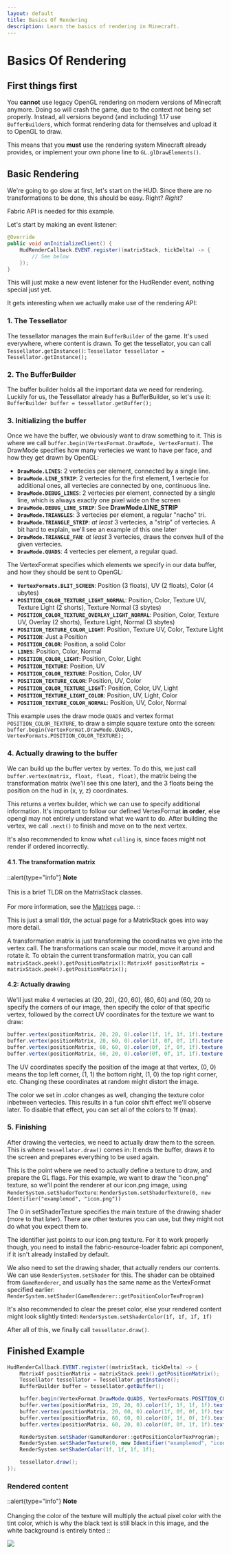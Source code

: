 ```yaml
---
layout: default
title: Basics Of Rendering
description: Learn the basics of rendering in Minecraft.
---
```


# Basics Of Rendering

## First things first

You **cannot** use legacy OpenGL rendering on modern versions of Minecraft anymore. Doing so will crash the game, due to the context not being set properly. Instead, all versions beyond (and including) 1.17 use `BufferBuilder`s, which format rendering data for themselves and upload it to OpenGL to draw.

This means that you **must** use the rendering system Minecraft already provides, or implement your own phone line to `GL.glDrawElements()`.

## Basic Rendering

We're going to go slow at first, let's start on the HUD. Since there are no transformations to be done, this should be easy. Right? *Right?*

Fabric API is needed for this example.

Let's start by making an event listener:
```java
@Override
public void onInitializeClient() {
    HudRenderCallback.EVENT.register((matrixStack, tickDelta) -> {
        // See below
    });
}
```

This will just make a new event listener for the HudRender event, nothing special just yet.

It gets interesting when we actually make use of the rendering API:

### 1. The Tessellator
The tessellator manages the main `BufferBuilder` of the game. It's used everywhere, where content is drawn. To get the tessellator, you can call `Tessellator.getInstance()`: `Tessellator tessellator = Tessellator.getInstance();`

### 2. The BufferBuilder
The buffer builder holds all the important data we need for rendering. Luckily for us, the Tessellator already has a BufferBuilder, so let's use it: `BufferBuilder buffer = tessellator.getBuffer();`

### 3. Initializing the buffer
Once we have the buffer, we obviously want to draw something to it. This is where we call `buffer.begin(VertexFormat.DrawMode, VertexFormat)`. The DrawMode specifies how many vertecies we want to have per face, and how they get drawn by OpenGL: 
- **`DrawMode.LINES`**: 2 vertecies per element, connected by a single line.
- **`DrawMode.LINE_STRIP`**: 2 vertecies for the first element, 1 vertecie for additional ones, all vertecies are connected by one, continuous line.
- **`DrawMode.DEBUG_LINES`**: 2 vertecies per element, connected by a single line, which is always exactly one pixel wide on the screen
- **`DrawMode.DEBUG_LINE_STRIP`**: See **DrawMode.LINE_STRIP**
- **`DrawMode.TRIANGLES`**: 3 vertecies per element, a regular "nacho" tri.
- **`DrawMode.TRIANGLE_STRIP`**: *at least* 3 vertecies, a "strip" of vertecies. A bit hard to explain, we'll see an example of this one later
- **`DrawMode.TRIANGLE_FAN`**: *at least* 3 vertecies, draws the convex hull of the given vertecies.
- **`DrawMode.QUADS`**: 4 vertecies per element, a regular quad.

The VertexFormat specifies which elements we specify in our data buffer, and how they should be sent to OpenGL:
- **`VertexFormats.BLIT_SCREEN`**: Position (3 floats), UV (2 floats), Color (4 ubytes)
- **`POSITION_COLOR_TEXTURE_LIGHT_NORMAL`**: Position, Color, Texture UV, Texture Light (2 shorts), Texture Normal (3 sbytes)
- **`POSITION_COLOR_TEXTURE_OVERLAY_LIGHT_NORMAL`**: Position, Color, Texture UV, Overlay (2 shorts), Texture Light, Normal (3 sbytes)
- **`POSITION_TEXTURE_COLOR_LIGHT`**: Position, Texture UV, Color, Texture Light
- **`POSITION`**: Just a Position
- **`POSITION_COLOR`**: Position, a solid Color
- **`LINES`**: Position, Color, Normal
- **`POSITION_COLOR_LIGHT`**: Position, Color, Light
- **`POSITION_TEXTURE`**: Position, UV
- **`POSITION_COLOR_TEXTURE`**: Position, Color, UV
- **`POSITION_TEXTURE_COLOR`**: Position, UV, Color
- **`POSITION_COLOR_TEXTURE_LIGH`T**: Position, Color, UV, Light
- **`POSITION_TEXTURE_LIGHT_COLOR`**: Position, UV, Light, Color
- **`POSITION_TEXTURE_COLOR_NORMAL`**: Position, UV, Color, Normal

This example uses the draw mode `QUADS` and vertex format `POSITION_COLOR_TEXTURE`, to draw a simple square texture onto the screen: `buffer.begin(VertexFormat.DrawMode.QUADS, VertexFormats.POSITION_COLOR_TEXTURE);`

### 4. Actually drawing to the buffer

We can build up the buffer vertex by vertex. To do this, we just call `buffer.vertex(matrix, float, float, float)`, the matrix being the transformation matrix (we'll see this one later), and the 3 floats being the position on the hud in (x, y, z) coordinates.

This returns a vertex builder, which we can use to specify additional information. It's important to follow our defined VertexFormat **in order**, else opengl may not entirely understand what we want to do. After building the vertex, we call `.next()` to finish and move on to the next vertex.

It's also recommended to know what `culling` is, since faces might not render if ordered incorrectly.

#### 4.1. The transformation matrix

::alert{type="info"}
**Note**
<br><br>
This is a brief TLDR on the MatrixStack classes.<br><br>For more information, see the [Matrices](/rendering/matrices) page.
::

This is just a small tldr, the actual page for a MatrixStack goes into way more detail.

A transformation matrix is just transforming the coordinates we give into the vertex call. The transformations can scale our model, move it around and rotate it. To obtain the current transformation matrix, you can call `matrixStack.peek().getPositionMatrix()`: `Matrix4f positionMatrix = matrixStack.peek().getPositionMatrix();`

#### 4.2: Actually drawing

We'll just make 4 vertecies at (20, 20), (20, 60), (60, 60) and (60, 20) to specify the corners of our image, then specify the color of that specific vertex, followed by the correct UV coordinates for the texture we want to draw:
```java
buffer.vertex(positionMatrix, 20, 20, 0).color(1f, 1f, 1f, 1f).texture(0f, 0f).next();
buffer.vertex(positionMatrix, 20, 60, 0).color(1f, 0f, 0f, 1f).texture(0f, 1f).next();
buffer.vertex(positionMatrix, 60, 60, 0).color(0f, 1f, 0f, 1f).texture(1f, 1f).next();
buffer.vertex(positionMatrix, 60, 20, 0).color(0f, 0f, 1f, 1f).texture(1f, 0f).next();
```
The UV coordinates specify the position of the image at that vertex, (0, 0) means the top left corner, (1, 1) the bottom right, (1, 0) the top right corner, etc. Changing these coordinates at random might distort the image.

The color we set in .color changes as well, changing the texture color inbetween vertecies. This results in a fun color shift effect we'll observe later. To disable that effect, you can set all of the colors to 1f (max).

### 5. Finishing
After drawing the vertecies, we need to actually draw them to the screen. This is where `tessellator.draw()` comes in: It ends the buffer, draws it to the screen and prepares everything to be used again.

This is the point where we need to actually define a texture to draw, and prepare the GL flags. For this example, we want to draw the "icon.png" texture, so we'll point the renderer at our icon.png image, using `RenderSystem.setShaderTexture`: `RenderSystem.setShaderTexture(0, new Identifier("examplemod", "icon.png"))`

The 0 in setShaderTexture specifies the main texture of the drawing shader (more to that later). There are other textures you can use, but they might not do what you expect them to.

The identifier just points to our icon.png texture. For it to work properly though, you need to install the fabric-resource-loader fabric api component, if it isn't already installed by default.

We also need to set the drawing shader, that actually renders our contents. We can use `RenderSystem.setShader` for this. The shader can be obtained from `GameRenderer`, and usually has the same name as the VertexFormat specified earlier: `RenderSystem.setShader(GameRenderer::getPositionColorTexProgram)`

It's also recommended to clear the preset color, else your rendered content might look slightly tinted: `RenderSystem.setShaderColor(1f, 1f, 1f, 1f)`

After all of this, we finally call `tessellator.draw()`.

## Finished Example
```java
HudRenderCallback.EVENT.register((matrixStack, tickDelta) -> {
    Matrix4f positionMatrix = matrixStack.peek().getPositionMatrix();
    Tessellator tessellator = Tessellator.getInstance();
    BufferBuilder buffer = tessellator.getBuffer();

    buffer.begin(VertexFormat.DrawMode.QUADS, VertexFormats.POSITION_COLOR_TEXTURE);
    buffer.vertex(positionMatrix, 20, 20, 0).color(1f, 1f, 1f, 1f).texture(0f, 0f).next();
    buffer.vertex(positionMatrix, 20, 60, 0).color(1f, 0f, 0f, 1f).texture(0f, 1f).next();
    buffer.vertex(positionMatrix, 60, 60, 0).color(0f, 1f, 0f, 1f).texture(1f, 1f).next();
    buffer.vertex(positionMatrix, 60, 20, 0).color(0f, 0f, 1f, 1f).texture(1f, 0f).next();

    RenderSystem.setShader(GameRenderer::getPositionColorTexProgram);
    RenderSystem.setShaderTexture(0, new Identifier("examplemod", "icon.png"));
    RenderSystem.setShaderColor(1f, 1f, 1f, 1f);

    tessellator.draw();
});
```

### Rendered content

::alert{type="info"}
**Note**
<br><br>
Changing the color of the texture will multiply the actual pixel color with the tint color, which is why the black text is still black in this image, and the white background is entirely tinted
::

![](/rendering/basics_0.png)